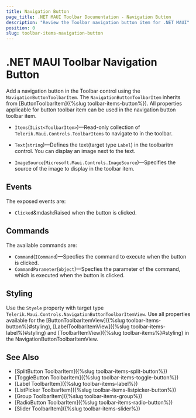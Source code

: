 ```yaml
---
title: Navigation Button
page_title: .NET MAUI Toolbar Documentation - Navigation Button
description: "Review the Toolbar navigation button item for .NET MAUI"
position: 0
slug: toolbar-items-navigation-button
---
```


# .NET MAUI Toolbar Navigation Button

Add a navigation button in the Toolbar control using the `NavigationButtonToolbarItem`. The `NavigationButtonToolbarItem` inherits from [ButtonToolbarItem]({%slug toolbar-items-button%}). All properties applicable for button toolbar item can be used in the navigation button toolbar item.

* `Items`(`IList<ToolbarItem>`)&mdash;Read-only collection of `Telerik.Maui.Controls.ToolbarItems` to navigate to in the toolbar.

* `Text`(`string`)&mdash;Defines the text(target type `Label`) in the toolbaritm control. You can display an image next to the text.
* `ImageSource`(`Microsoft.Maui.Controls.ImageSource`)&mdash;Specifies the source of the image to display in the toolbar item.

<snippet id='toolbar-navigationbutton-item'/>

## Events

The exposed events are:

* `Clicked`&mdash:Raised when the button is clicked.

## Commands

The available commands are:

* `Command`(`ICommand`)&mdash;Specfies the command to execute when the button is clicked.
* `CommandParameter`(`object`)&mdash;Specfies the parameter of the command, which is executed when the button is clicked.

## Styling

Use the `Styele` property with target type `Telerik.Maui.Controls.NavigationButtonToolbarItemView`. Use all properties available for the [ButtonToolbarItemView]({%slug toolbar-items-button%}#styling), [LabelToolbarItemView]({%slug toolbar-items-label%}#styling) and [ToolbarItemView]({%slug toolbar-items%}#styling) in the NavigationButtonToolbarItemView.

## See Also

- [SplitButton ToolbarItem]({%slug toolbar-items-split-button%})
- [ToggleButton ToolbarItem]({%slug toolbar-items-toggle-button%})
- [Label ToolbarItem]({%slug toolbar-items-label%})
- [ListPicker ToolbarItem]({%slug toolbar-items-listpicker-button%})
- [Group ToolbarItem]({%slug toolbar-items-group%})
- [RadioButton ToolbarItem]({%slug toolbar-items-radio-button%})
- [Slider ToolbarItem]({%slug toolbar-items-slider%})
